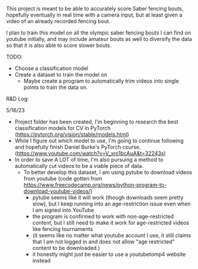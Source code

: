 This project is meant to be able to accurately score Saber fencing bouts, hopefully eventually in real time with a camera input, but at least given a video of an already recorded fencing bout.

I plan to train this model on all the olympic saber fencing bouts I can find on youtube initially, and may include amateur bouts as well to diversify the data so that it is also able to score slower bouts.

TODO:
- Choose a classification model
- Create a dataset to train the model on
    - Maybe create a program to automatically trim videos into single points to train the data on.

R&D Log:

5/16/23
- Project folder has been created, I'm beginning to research the best classification models for CV in PyTorch (https://pytorch.org/vision/stable/models.html)
- While I figure out which model to use, I'm going to continue following and hopefully finish Daniel Burke's PyTorch course. (https://www.youtube.com/watch?v=V_xro1bcAuA&t=32243s)
- In order to save A LOT of time, I'm also pursuing a method to automatically cut videos to be a viable piece of data. 
    - To better develop this dataset, I am using pytube to download videos from youtube (code gotten from https://www.freecodecamp.org/news/python-program-to-download-youtube-videos/)
        - pytube seems like it will work (though downloads seem pretty slow), but I keep running into an age-restriction issue even when I am signed into YouTube
        - the program is confirmed to work with non-age-restricted content, but I still need to make it work for age-restricted videos like fencing tournaments
        - (it seems like no matter what youtube account I use, it still claims that I am not logged in and does not allow "age restricted" content to be downloaded.)
        - it honestly might just be easier to use a youtubetomp4 website instead